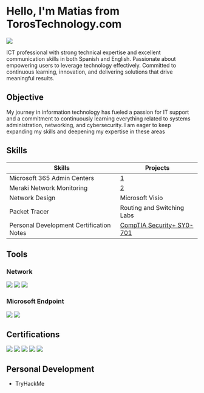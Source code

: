 # Hello, I'm Matias from TorosTechnology.com
<a href="https://www.linkedin.com/in/m-atia-s"><img src="https://img.shields.io/badge/-LinkedIn-0072b1?&style=for-the-badge&logo=linkedin&logoColor=white" /></a>

ICT professional with strong technical expertise and excellent communication skills in both Spanish and English. Passionate about empowering users to leverage technology effectively. Committed to continuous learning, innovation, and delivering solutions that drive meaningful results.

## Objective

My journey in information technology has fueled a passion for IT support and a commitment to continuously learning everything related to systems administration, networking, and cybersecurity. I am eager to keep expanding my skills and deepening my expertise in these areas

## Skills

| Skills                                         | Projects         |
|-----------------------------------------------|----------------------------|
| Microsoft 365 Admin Centers          | <a href="https:torostechnology.com">1</a>|
| Meraki Network Monitoring | <a href="https:torostechnology.com">2</a>|
| Network Design      | Microsoft Visio|
| Packet Tracer         | Routing and Switching Labs|
| Personal Development Certification Notes  | <a href="https://github.com/m-atia-s/Security-SY0-701">CompTIA Security+ SY0-701</a>| 

## Tools

### Network
<div>
    <img src="https://img.shields.io/badge/-Wireshark-1679A7?&style=for-the-badge&logo=Wireshark&logoColor=white" />
    <img src="https://img.shields.io/badge/-Packet%20Tracer-1679A7?&style=for-the-badge&logo=Packet%20Tracer&logoColor=white" />
    <img src="https://img.shields.io/badge/-Meraki-1679A7?&style=for-the-badge&logo=Cisco%20Meraki&logoColor=white" />
</div>

### Microsoft Endpoint
<div>
    <img src="https://img.shields.io/badge/-Microsoft_Defender_for_Endpoint-00A4EF?&style=for-the-badge&logo=Microsoft&logoColor=white" />
    <img src="https://img.shields.io/badge/-Microsoft_Intune-00A4EF?&style=for-the-badge&logo=Microsoft&logoColor=white" />
</div>


## Certifications
<div>
<img src="https://img.shields.io/badge/-Security%2B-FF0000?&style=for-the-badge&logo=CompTIA&logoColor=white" />
<img src="(https://img.shields.io/badge/Certification-CCNA-blue?logo=cisco&logoColor=white" />
<img src="https://img.shields.io/badge/-A%2B-4D4D4D?&style=for-the-badge&logo=CompTIA&logoColor=white" />
<img src="https://img.shields.io/badge/-AZ--900-4D4D4D?&style=for-the-badge&logo=Microsoft%20Azure&logoColor=white" />
<img src="https://img.shields.io/badge/-ITF%2B-4D4D4D?&style=for-the-badge&logo=CompTIA&logoColor=white" />
</div>

## Personal Development
- TryHackMe

